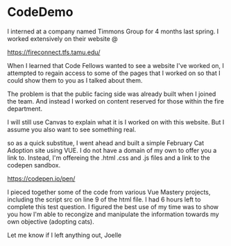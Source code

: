 # CodeDemo

I interned at a company named Timmons Group for 4 months last spring. I worked extensively on their website @

https://fireconnect.tfs.tamu.edu/

When I learned that Code Fellows wanted to see a website I've worked on, I attempted to regain access to some of the pages that I worked on so that I could show them to you as I talked about them. 

The problem is that the public facing side was already built when I joined the team. And instead I worked on content reserved for those within the fire department. 

I will still use Canvas to explain what it is I worked on with this website. 
But I assume you also want to see something real. 


so as a quick substitue, I went ahead and built a simple February Cat Adoption site using VUE. 
I do not have a domain of my own to offer you a link to. 
Instead, I'm offereing the .html .css and .js files and a link to the codepen sandbox.

https://codepen.io/pen/

I pieced together some of the code from various Vue Mastery projects, including the script src on line 9 of the html file. 
I had 6 hours left to complete this test question. I figured the best use of my time was to show you how I'm able to recongize and manipulate the information towards my own objective (adopting cats).

Let me know if I left anything out,
Joelle 
